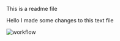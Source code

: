 This is a readme file

Hello I made some changes to this text file

![workflow](https://github.com/<UserName>/<RepositoryName>/actions/workflows/main.yml/badge.svg)